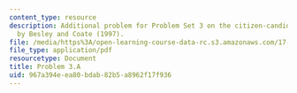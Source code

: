 ```yaml
---
content_type: resource
description: Additional problem for Problem Set 3 on the citizen-candidate model developed
  by Besley and Coate (1997).
file: /media/https%3A/open-learning-course-data-rc.s3.amazonaws.com/17-812j-collective-choice-i-fall-2008/967a394eea80bdab82b5a8962f17f936_problem3a.pdf
file_type: application/pdf
resourcetype: Document
title: Problem 3.A
uid: 967a394e-ea80-bdab-82b5-a8962f17f936
---
```

